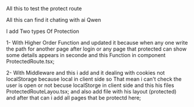 All this to test the protect route

All this can find it chating with ai Qwen

I add Two types Of Protection

1- With Higher Order Function
and updated it because when any one write the path for another page after login or any page that protected can
show some details appears in seconde and this Function in component
ProtectedRoute.tsx;

2- With Middleware
and this i add and it dealing with cookies not localStorage because local in client side so That mean i can't check the user is open or not becuse localStorge in client side
and this his files
ProtectedRouteLayou.tsx;
and also add file with his layout
(protected)  
 and after that can i add all pages that be protectd here;
